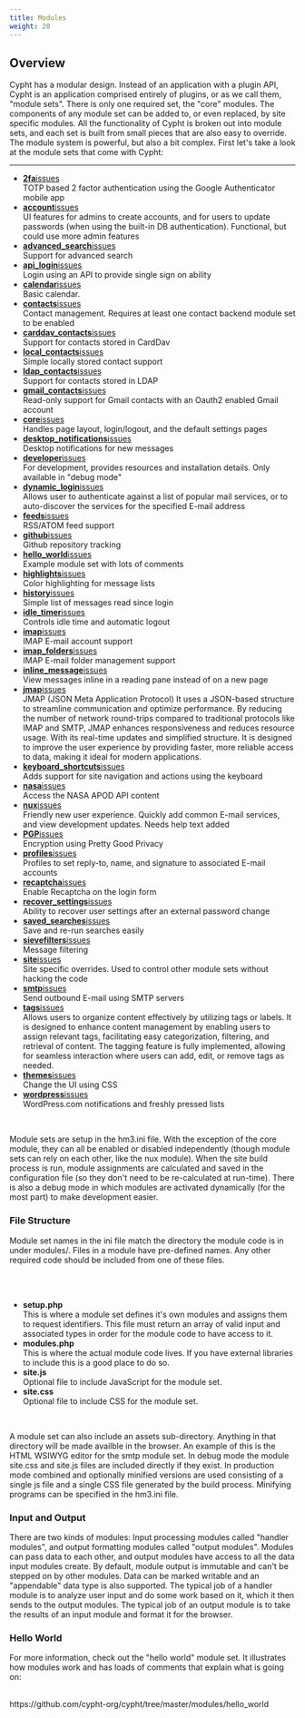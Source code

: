 ```yaml
---
title: Modules
weight: 20
---
```

<h2>Overview</h2>
<p>Cypht has a modular design. Instead of an application with a plugin API, Cypht is an application comprised
    entirely of plugins, or as we call them, "module sets". There is only one required set, the "core" modules. The
    components of any module set can be added to, or even replaced, by site specific modules. All the functionality
    of Cypht is broken out into module sets, and each set is built from small pieces that are also easy to override.
    The module system is powerful, but also a bit complex. First let's take a look at the module sets that come with
    Cypht:</p>
<hr>
<ul>
    <li><a href="https://github.com/cypht-org/cypht/tree/master/modules/2fa"><b>2fa</b></a><a
            title="Open issues at Github" class="issue_link"
            href="https://github.com/cypht-org/cypht/issues?utf8=%E2%9C%93&q=is%3Aissue+is%3Aopen+label%3A2fa">issues</a><br />TOTP
        based 2 factor authentication using the Google Authenticator mobile app
    </li>
    <li><a href="https://github.com/cypht-org/cypht/tree/master/modules/account"><b>account</b></a><a
            title="Open issues at Github" class="issue_link"
            href="https://github.com/cypht-org/cypht/issues?utf8=%E2%9C%93&q=is%3Aissue+is%3Aopen+label%3Aaccount">issues</a><br />UI
        features for admins to create accounts, and for users to update passwords (when using the built-in DB
        authentication). Functional, but could use more admin features
    </li>
    <li>
        <a href="https://github.com/cypht-org/cypht/tree/master/modules/advanced_search"><b>advanced_search</b></a><a
            title="Open issues at Github" class="issue_link"
            href="https://github.com/cypht-org/cypht/issues?utf8=%E2%9C%93&q=is%3Aissue+is%3Aopen+label%3Aadvanced_search">issues</a><br />Support
        for advanced search
    </li>
    <li><a href="https://github.com/cypht-org/cypht/tree/master/modules/api_login"><b>api_login</b></a><a
            title="Open issues at Github" class="issue_link"
            href="https://github.com/cypht-org/cypht/issues?utf8=%E2%9C%93&q=is%3Aissue+is%3Aopen+label%3Aapi_login">issues</a><br />Login
        using an API to provide single sign on ability
    </li>
    <li><a href="https://github.com/cypht-org/cypht/tree/master/modules/calendar"><b>calendar</b></a><a
            title="Open issues at Github" class="issue_link"
            href="https://github.com/cypht-org/cypht/issues?utf8=%E2%9C%93&q=is%3Aissue+is%3Aopen+label%3Acalendar">issues</a><br />Basic
        calendar.
    </li>
    <li><a href="https://github.com/cypht-org/cypht/tree/master/modules/contacts"><b>contacts</b></a><a
            title="Open issues at Github" class="issue_link"
            href="https://github.com/cypht-org/cypht/issues?utf8=%E2%9C%93&q=is%3Aissue+is%3Aopen+label%3Acontacts">issues</a><br />Contact
        management. Requires at least one contact backend module set to be enabled
    </li>
    <li>
        <a href="https://github.com/cypht-org/cypht/tree/master/modules/carddav_contacts"><b>carddav_contacts</b></a><a
            title="Open issues at Github" class="issue_link"
            href="https://github.com/cypht-org/cypht/issues?utf8=%E2%9C%93&q=is%3Aissue+is%3Aopen+label%3Acarddav_contacts">issues</a><br />Support
        for contacts stored in CardDav
    </li>
    <li><a href="https://github.com/cypht-org/cypht/tree/master/modules/local_contacts"><b>local_contacts</b></a><a
            title="Open issues at Github" class="issue_link"
            href="https://github.com/cypht-org/cypht/issues?utf8=%E2%9C%93&q=is%3Aissue+is%3Aopen+label%3Alocal_contacts">issues</a><br />Simple
        locally stored contact support
    </li>
    <li><a href="https://github.com/cypht-org/cypht/tree/master/modules/ldap_contacts"><b>ldap_contacts</b></a><a
            title="Open issues at Github" class="issue_link"
            href="https://github.com/cypht-org/cypht/issues?utf8=%E2%9C%93&q=is%3Aissue+is%3Aopen+label%3Aldap_contacts">issues</a><br />Support
        for contacts stored in LDAP
    </li>
    <li><a href="https://github.com/cypht-org/cypht/tree/master/modules/gmail_contacts"><b>gmail_contacts</b></a><a
            title="Open issues at Github" class="issue_link"
            href="https://github.com/cypht-org/cypht/issues?utf8=%E2%9C%93&q=is%3Aissue+is%3Aopen+label%3Agmail_contacts">issues</a><br />Read-only
        support for Gmail contacts with an Oauth2 enabled Gmail account
    </li>
    <li><a href="https://github.com/cypht-org/cypht/tree/master/modules/core"><b>core</b></a><a
            title="Open issues at Github" class="issue_link"
            href="https://github.com/cypht-org/cypht/issues?utf8=%E2%9C%93&q=is%3Aissue+is%3Aopen+label%3Acore">issues</a><br />
        Handles page layout, login/logout, and the default settings pages
    </li>
    <li><a
            href="https://github.com/cypht-org/cypht/tree/master/modules/desktop_notifications"><b>desktop_notifications</b></a><a
            title="Open issues at Github" class="issue_link"
            href="https://github.com/cypht-org/cypht/issues?utf8=%E2%9C%93&q=is%3Aissue+is%3Aopen+label%3Adesktop_notifications">issues</a><br />Desktop
        notifications for new messages
    </li>
    <li><a href="https://github.com/cypht-org/cypht/tree/master/modules/developer"><b>developer</b></a><a
            title="Open issues at Github" class="issue_link"
            href="https://github.com/cypht-org/cypht/issues?utf8=%E2%9C%93&q=is%3Aissue+is%3Aopen+label%3Adeveloper">issues</a><br />
        For development, provides resources and installation details. Only available in "debug mode"
    </li>
    <li><a href="https://github.com/cypht-org/cypht/tree/master/modules/dynamic_login"><b>dynamic_login</b></a><a
            title="Open issues at Github" class="issue_link"
            href="https://github.com/cypht-org/cypht/issues?utf8=%E2%9C%93&q=is%3Aissue+is%3Aopen+label%3Adynamic_login">issues</a><br />Allows
        user to authenticate against a list of popular mail services, or to auto-discover the services for the
        specified E-mail address
    </li>
    <li><a href="https://github.com/cypht-org/cypht/tree/master/modules/feeds"><b>feeds</b></a><a
            title="Open issues at Github" class="issue_link"
            href="https://github.com/cypht-org/cypht/issues?utf8=%E2%9C%93&q=is%3Aissue+is%3Aopen+label%3Afeeds">issues</a><br />
        RSS/ATOM feed support
    </li>
    <li><a href="https://github.com/cypht-org/cypht/tree/master/modules/github"><b>github</b></a><a
            title="Open issues at Github" class="issue_link"
            href="https://github.com/cypht-org/cypht/issues?utf8=%E2%9C%93&q=is%3Aissue+is%3Aopen+label%3Agithub">issues</a><br />
        Github repository tracking
    </li>
    <li><a href="https://github.com/cypht-org/cypht/tree/master/modules/hello_world"><b>hello_world</b></a><a
            title="Open issues at Github" class="issue_link"
            href="https://github.com/cypht-org/cypht/issues?utf8=%E2%9C%93&q=is%3Aissue+is%3Aopen+label%3Ahello_world">issues</a><br />
        Example module set with lots of comments
    </li>
    <li><a href="https://github.com/cypht-org/cypht/tree/master/modules/highlights"><b>highlights</b></a><a
            title="Open issues at Github" class="issue_link"
            href="https://github.com/cypht-org/cypht/issues?utf8=%E2%9C%93&q=is%3Aissue+is%3Aopen+label%3Ahighlights">issues</a><br />
        Color highlighting for message lists
    </li>
    <li><a href="https://github.com/cypht-org/cypht/tree/master/modules/history"><b>history</b></a><a
            title="Open issues at Github" class="issue_link"
            href="https://github.com/cypht-org/cypht/issues?utf8=%E2%9C%93&q=is%3Aissue+is%3Aopen+label%3Ahistory">issues</a><br />
        Simple list of messages read since login
    </li>
    <li><a href="https://github.com/cypht-org/cypht/tree/master/modules/idle_timer"><b>idle_timer</b></a><a
            title="Open issues at Github" class="issue_link"
            href="https://github.com/cypht-org/cypht/issues?utf8=%E2%9C%93&q=is%3Aissue+is%3Aopen+label%3Aidle_timer">issues</a><br />
        Controls idle time and automatic logout
    </li>
    <li><a href="https://github.com/cypht-org/cypht/tree/master/modules/imap"><b>imap</b></a><a
            title="Open issues at Github" class="issue_link"
            href="https://github.com/cypht-org/cypht/issues?utf8=%E2%9C%93&q=is%3Aissue+is%3Aopen+label%3Aimap">issues</a><br />
        IMAP E-mail account support
    </li>
    <li><a href="https://github.com/cypht-org/cypht/tree/master/modules/imap_folders"><b>imap_folders</b></a><a
            title="Open issues at Github" class="issue_link"
            href="https://github.com/cypht-org/cypht/issues?utf8=%E2%9C%93&q=is%3Aissue+is%3Aopen+label%3Aimap_folders">issues</a><br />
        IMAP E-mail folder management support
    </li>
    <li><a href="https://github.com/cypht-org/cypht/tree/master/modules/inline_message"><b>inline_message</b></a><a
            title="Open issues at Github" class="issue_link"
            href="https://github.com/cypht-org/cypht/issues?utf8=%E2%9C%93&q=is%3Aissue+is%3Aopen+label%3Ainline_message">issues</a><br />
        View messages inline in a reading pane instead of on a new page
    </li>
    <li><a href="https://github.com/cypht-org/cypht/blob/master/modules/imap/hm-jmap.php"><b>jmap</b></a><a
            title="Open issues at Github" class="issue_link"
            href="https://github.com/cypht-org/cypht/issues?utf8=%E2%9C%93&q=is%3Aissue+is%3Aopen+label%3Ajmap">issues</a><br />
        JMAP (JSON Meta Application Protocol) It uses a JSON-based structure to streamline communication and optimize
        performance. By reducing the number of network round-trips compared to traditional protocols like IMAP and SMTP,
        JMAP enhances responsiveness and reduces resource usage. With its real-time updates and simplified structure. It
        is designed to improve the user experience by providing faster, more reliable access to data, making it ideal
        for modern applications.
    </li>
    <li>
        <a
            href="https://github.com/cypht-org/cypht/tree/master/modules/keyboard_shortcuts"><b>keyboard_shortcuts</b></a><a
            title="Open issues at Github" class="issue_link"
            href="https://github.com/cypht-org/cypht/issues?utf8=%E2%9C%93&q=is%3Aissue+is%3Aopen+label%3Akeyboard_shortcuts">issues</a><br />Adds
        support for site navigation and actions using the keyboard
    </li>
    <li><a href="https://github.com/cypht-org/cypht/tree/master/modules/nasa"><b>nasa</b></a><a
            title="Open issues at Github" class="issue_link"
            href="https://github.com/cypht-org/cypht/issues?utf8=%E2%9C%93&q=is%3Aissue+is%3Aopen+label%3Anasa">issues</a><br />Access
        the NASA APOD API content
    </li>
    <li><a href="https://github.com/cypht-org/cypht/tree/master/modules/nux"><b>nux</b></a><a
            title="Open issues at Github" class="issue_link"
            href="https://github.com/cypht-org/cypht/issues?utf8=%E2%9C%93&q=is%3Aissue+is%3Aopen+label%3Anux">issues</a><br />
        Friendly new user experience. Quickly add common E-mail services, and view development updates. Needs help
        text added
    </li>
    <li><a href="https://github.com/cypht-org/cypht/tree/master/modules/pgp"><b>PGP</b></a><a
            title="Open issues at Github" class="issue_link"
            href="https://github.com/cypht-org/cypht/issues?utf8=%E2%9C%93&q=is%3Aissue+is%3Aopen+label%3Apgp">issues</a><br />
        Encryption using Pretty Good Privacy
    </li>
    <li><a href="https://github.com/cypht-org/cypht/tree/master/modules/profiles"><b>profiles</b></a><a
            title="Open issues at Github" class="issue_link"
            href="https://github.com/cypht-org/cypht/issues?utf8=%E2%9C%93&q=is%3Aissue+is%3Aopen+label%3Aprofiles">issues</a><br />
        Profiles to set reply-to, name, and signature to associated E-mail accounts
    </li>
    <li><a href="https://github.com/cypht-org/cypht/tree/master/modules/recaptcha"><b>recaptcha</b></a><a
            title="Open issues at Github" class="issue_link"
            href="https://github.com/cypht-org/cypht/issues?utf8=%E2%9C%93&q=is%3Aissue+is%3Aopen+label%3Arecaptcha">issues</a><br />
        Enable Recaptcha on the login form
    </li>
    <li>
        <a href="https://github.com/cypht-org/cypht/tree/master/modules/recover_settings"><b>recover_settings</b></a><a
            title="Open issues at Github" class="issue_link"
            href="https://github.com/cypht-org/cypht/issues?utf8=%E2%9C%93&q=is%3Aissue+is%3Aopen+label%3Arecover_settings">issues</a><br />
        Ability to recover user settings after an external password change
    </li>
    <li><a href="https://github.com/cypht-org/cypht/tree/master/modules/saved_searches"><b>saved_searches</b></a><a
            title="Open issues at Github" class="issue_link"
            href="https://github.com/cypht-org/cypht/issues?utf8=%E2%9C%93&q=is%3Aissue+is%3Aopen+label%3Asaved_searches">issues</a><br />
        Save and re-run searches easily
    </li>
    <li><a href="https://github.com/cypht-org/cypht/tree/master/modules/sievefilters"><b>sievefilters</b></a><a
            title="Open issues at Github" class="issue_link"
            href="https://github.com/cypht-org/cypht/issues?utf8=%E2%9C%93&q=is%3Aissue+is%3Aopen+label%3Asievefilters">issues</a><br />
        Message filtering
    </li>
    <li><a href="https://github.com/cypht-org/cypht/tree/master/modules/site"><b>site</b></a><a
            title="Open issues at Github" class="issue_link"
            href="https://github.com/cypht-org/cypht/issues?utf8=%E2%9C%93&q=is%3Aissue+is%3Aopen+label%3Asite">issues</a><br />
        Site specific overrides. Used to control other module sets without hacking the code
    </li>
    <li><a href="https://github.com/cypht-org/cypht/tree/master/modules/smtp"><b>smtp</b></a><a
            title="Open issues at Github" class="issue_link"
            href="https://github.com/cypht-org/cypht/issues?utf8=%E2%9C%93&q=is%3Aissue+is%3Aopen+label%3Asmtp">issues</a><br />
        Send outbound E-mail using SMTP servers
    </li>
    <li><a href="https://github.com/cypht-org/cypht/tree/master/modules/tags"><b>tags</b></a><a
            title="Open issues at Github" class="issue_link"
            href="https://github.com/cypht-org/cypht/issues?utf8=%E2%9C%93&q=is%3Aissue+is%3Aopen+label%3Atags">issues</a><br />
        Allows users to organize content effectively by utilizing tags or labels. It is designed to enhance content
        management by enabling users to assign relevant tags, facilitating easy categorization, filtering, and retrieval
        of content. The tagging feature is fully implemented, allowing for seamless interaction where users can add,
        edit, or remove tags as needed.
    </li>
    <li><a href="https://github.com/cypht-org/cypht/tree/master/modules/themes"><b>themes</b></a><a
            title="Open issues at Github" class="issue_link"
            href="https://github.com/cypht-org/cypht/issues?utf8=%E2%9C%93&q=is%3Aissue+is%3Aopen+label%3Athemes">issues</a><br />
        Change the UI using CSS
    </li>
    <li><a href="https://github.com/cypht-org/cypht/tree/master/modules/wordpress"><b>wordpress</b></a><a
            title="Open issues at Github" class="issue_link"
            href="https://github.com/cypht-org/cypht/issues?utf8=%E2%9C%93&q=is%3Aissue+is%3Aopen+label%3Awordpress">issues</a><br />
        WordPress.com notifications and freshly pressed lists
    </li>
</ul>
<br />
<p> Module sets are setup in the hm3.ini file. With the exception of the core module, they can all be enabled or
    disabled independently (though module sets can rely on each other, like the nux module). When the site build
    process is run, module assignments are calculated and saved in the configuration file (so they don't need to be
    re-calculated at run-time). There is also a debug mode in which modules are activated dynamically (for the most
    part) to make development easier. </p>
<h3>File Structure</h3>
<p> Module set names in the ini file match the directory the module code is in under modules/. Files in a module
    have pre-defined names. Any other required code should be included from one of these files.
</p>
<br /><br />
<ul>
    <li><b>setup.php</b><br />This is where a module set defines it's own modules and assigns them to request
        identifiers. This file must return an array of valid input and associated types in order for the module code
        to have access to it.
    </li>
    <li><b>modules.php</b><br />This is where the actual module code lives. If you have external libraries to include
        this is a good place to do so.
    </li>
    <li><b>site.js</b><br />Optional file to include JavaScript for the module set.</li>
    <li><b>site.css</b><br />Optional file to include CSS for the module set.</li>
</ul>
<br />
<p> A module set can also include an assets sub-directory. Anything in that directory will be made availble in the
    browser. An example of this is the HTML WSIWYG editor for the smtp module set. In debug mode the module site.css
    and site.js files are included directly if they exist. In production mode combined and optionally minified
    versions are used consisting of a single js file and a single CSS file generated by the build process. Minifying
    programs can be specified in the hm3.ini file.
</p>
<h3>Input and Output</h3>
<p> There are two kinds of modules: Input processing modules called "handler modules", and output formatting modules
    called "output modules". Modules can pass data to each other, and output modules have access to all the data
    input modules create. By default, module output is immutable and can't be stepped on by other modules. Data can
    be marked writable and an "appendable" data type is also supported. The typical job of a handler module is to
    analyze user input and do some work based on it, which it then sends to the output modules. The typical job of
    an output module is to take the results of an input module and format it for the browser.
</p>
<h3>Hello World</h3>
<p> For more information, check out the "hello world" module set. It illustrates how modules work and has loads of
    comments that explain what is going on:<br/><br />
</p>
https://github.com/cypht-org/cypht/tree/master/modules/hello_world